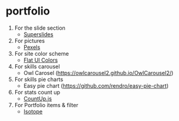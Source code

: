 # portfolio

1. For the slide section
   - [Superslides](https://github.com/nicinabox/superslides)
1. For pictures
   - [Pexels](https://www.pexels.com/)
1. For site color scheme
   - [Flat UI Colors](https://flatuicolors.com/)
1. For skills carousel
   - Owl Carosel (https://owlcarousel2.github.io/OwlCarousel2/)
1. For skills pie charts
   - Easy pie chart (https://github.com/rendro/easy-pie-chart)
1. For stats count up
   - [CountUp.js](https://inorganik.github.io/countUp.js/)
1. For Portfolio items & filter
   - [Isotope]()
